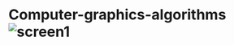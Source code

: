 # Computer-graphics-algorithms![screen1](https://user-images.githubusercontent.com/86073105/181936791-07e19c56-a0ec-4bd0-8a85-9f7fd07a0524.png)
